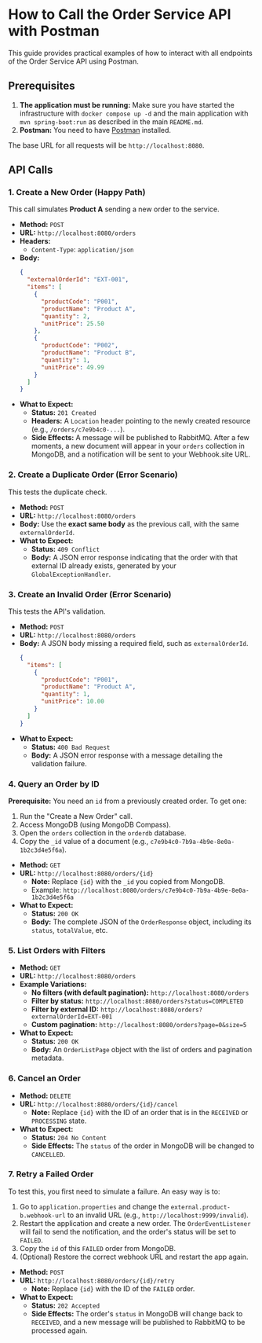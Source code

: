 # How to Call the Order Service API with Postman

This guide provides practical examples of how to interact with all endpoints of the Order Service API using Postman.

## Prerequisites

1.  **The application must be running:** Make sure you have started the infrastructure with `docker compose up -d` and the main application with `mvn spring-boot:run` as described in the main `README.md`.
2.  **Postman:** You need to have [Postman](https://www.postman.com/downloads/) installed.

The base URL for all requests will be `http://localhost:8080`.

## API Calls

### 1. Create a New Order (Happy Path)

This call simulates **Product A** sending a new order to the service.

* **Method:** `POST`
* **URL:** `http://localhost:8080/orders`
* **Headers:**
    * `Content-Type`: `application/json`
* **Body:**
    ```json
    {
      "externalOrderId": "EXT-001",
      "items": [
        {
          "productCode": "P001",
          "productName": "Product A",
          "quantity": 2,
          "unitPrice": 25.50
        },
        {
          "productCode": "P002",
          "productName": "Product B",
          "quantity": 1,
          "unitPrice": 49.99
        }
      ]
    }
    ```
* **What to Expect:**
    * **Status:** `201 Created`
    * **Headers:** A `Location` header pointing to the newly created resource (e.g., `/orders/c7e9b4c0-...`).
    * **Side Effects:** A message will be published to RabbitMQ. After a few moments, a new document will appear in your `orders` collection in MongoDB, and a notification will be sent to your Webhook.site URL.

### 2. Create a Duplicate Order (Error Scenario)

This tests the duplicate check.

* **Method:** `POST`
* **URL:** `http://localhost:8080/orders`
* **Body:** Use the **exact same body** as the previous call, with the same `externalOrderId`.
* **What to Expect:**
    * **Status:** `409 Conflict`
    * **Body:** A JSON error response indicating that the order with that external ID already exists, generated by your `GlobalExceptionHandler`.

### 3. Create an Invalid Order (Error Scenario)

This tests the API's validation.

* **Method:** `POST`
* **URL:** `http://localhost:8080/orders`
* **Body:** A JSON body missing a required field, such as `externalOrderId`.
    ```json
    {
      "items": [
        {
          "productCode": "P001",
          "productName": "Product A",
          "quantity": 1,
          "unitPrice": 10.00
        }
      ]
    }
    ```
* **What to Expect:**
    * **Status:** `400 Bad Request`
    * **Body:** A JSON error response with a message detailing the validation failure.

### 4. Query an Order by ID

**Prerequisite:** You need an `id` from a previously created order. To get one:
1.  Run the "Create a New Order" call.
2.  Access MongoDB (using MongoDB Compass).
3.  Open the `orders` collection in the `orderdb` database.
4.  Copy the `_id` value of a document (e.g., `c7e9b4c0-7b9a-4b9e-8e0a-1b2c3d4e5f6a`).

* **Method:** `GET`
* **URL:** `http://localhost:8080/orders/{id}`
    * **Note:** Replace `{id}` with the `_id` you copied from MongoDB.
    * Example: `http://localhost:8080/orders/c7e9b4c0-7b9a-4b9e-8e0a-1b2c3d4e5f6a`
* **What to Expect:**
    * **Status:** `200 OK`
    * **Body:** The complete JSON of the `OrderResponse` object, including its `status`, `totalValue`, etc.

### 5. List Orders with Filters

* **Method:** `GET`
* **URL:** `http://localhost:8080/orders`
* **Example Variations:**
    * **No filters (with default pagination):** `http://localhost:8080/orders`
    * **Filter by status:** `http://localhost:8080/orders?status=COMPLETED`
    * **Filter by external ID:** `http://localhost:8080/orders?externalOrderId=EXT-001`
    * **Custom pagination:** `http://localhost:8080/orders?page=0&size=5`
* **What to Expect:**
    * **Status:** `200 OK`
    * **Body:** An `OrderListPage` object with the list of orders and pagination metadata.

### 6. Cancel an Order

* **Method:** `DELETE`
* **URL:** `http://localhost:8080/orders/{id}/cancel`
    * **Note:** Replace `{id}` with the ID of an order that is in the `RECEIVED` or `PROCESSING` state.
* **What to Expect:**
    * **Status:** `204 No Content`
    * **Side Effects:** The `status` of the order in MongoDB will be changed to `CANCELLED`.

### 7. Retry a Failed Order

To test this, you first need to simulate a failure. An easy way is to:
1.  Go to `application.properties` and change the `external.product-b.webhook-url` to an invalid URL (e.g., `http://localhost:9999/invalid`).
2.  Restart the application and create a new order. The `OrderEventListener` will fail to send the notification, and the order's status will be set to `FAILED`.
3.  Copy the `id` of this `FAILED` order from MongoDB.
4.  (Optional) Restore the correct webhook URL and restart the app again.

* **Method:** `POST`
* **URL:** `http://localhost:8080/orders/{id}/retry`
    * **Note:** Replace `{id}` with the ID of the `FAILED` order.
* **What to Expect:**
    * **Status:** `202 Accepted`
    * **Side Effects:** The order's `status` in MongoDB will change back to `RECEIVED`, and a new message will be published to RabbitMQ to be processed again.